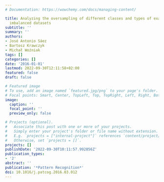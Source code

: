```yaml
---
# Documentation: https://wowchemy.com/docs/managing-content/

title: Analyzing the oversampling of different classes and types of examples in multi-class
  imbalanced datasets
subtitle: ''
summary: ''
authors:
- José Antonio Sáez
- Bartosz Krawczyk
- Michał Woźniak
tags: []
categories: []
date: '2016-01-01'
lastmod: 2022-09-30T12:11:58+02:00
featured: false
draft: false

# Featured image
# To use, add an image named `featured.jpg/png` to your page's folder.
# Focal points: Smart, Center, TopLeft, Top, TopRight, Left, Right, BottomLeft, Bottom, BottomRight.
image:
  caption: ''
  focal_point: ''
  preview_only: false

# Projects (optional).
#   Associate this post with one or more of your projects.
#   Simply enter your project's folder or file name without extension.
#   E.g. `projects = ["internal-project"]` references `content/project/deep-learning/index.md`.
#   Otherwise, set `projects = []`.
projects: []
publishDate: '2022-09-30T10:11:57.992856Z'
publication_types:
- '2'
abstract: ''
publication: '*Pattern Recognition*'
doi: 10.1016/j.patcog.2016.03.012
---
```

